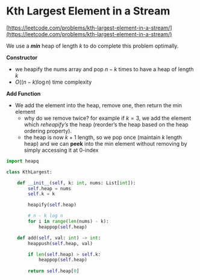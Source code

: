 # Kth Largest Element in a Stream

[https://leetcode.com/problems/kth-largest-element-in-a-stream/](https://leetcode.com/problems/kth-largest-element-in-a-stream/)

We use a ***min*** heap of length $k$ to do complete this problem optimally. 

**Constructor**

- we heapify the nums array and pop $n-k$ times to have a heap of length $k$
- $O((n-k)\log n)$ time complexity

**Add Function**

- We add the element into the heap, remove one, then return the min element
    - why do we remove twice? for example if $k=3$, we add the element which *reheapify’s* the heap (reorder’s the heap based on the heap ordering property).
    - the heap is now $k + 1$ length, so we pop once (maintain $k$ length heap) and we can **peek** into the min element without removing by simply accessing it at 0-index

```python
import heapq

class KthLargest:

    def __init__(self, k: int, nums: List[int]):
        self.heap = nums
        self.k = k

        heapify(self.heap)

        # n - k log n
        for i in range(len(nums) - k):
            heappop(self.heap)

    def add(self, val: int) -> int:
        heappush(self.heap, val)

        if len(self.heap) > self.k:
            heappop(self.heap)
        
        return self.heap[0]
```
